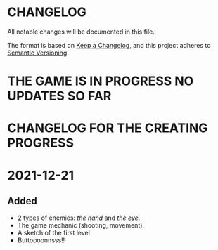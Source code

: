 # CHANGELOG
All notable changes will be documented in this file.

The format is based on [Keep a Changelog](https://keepachangelog.com/en/1.0.0/),
and this project adheres to [Semantic Versioning](https://semver.org/spec/v2.0.0.html).

# THE GAME IS IN PROGRESS NO UPDATES SO FAR

# CHANGELOG FOR THE CREATING PROGRESS
# 2021-12-21
## Added
- 2 types of enemies: *the hand* and *the eye*.
- The game mechanic (shooting, movement).
- A sketch of the first level
- Buttoooonnsss!!
